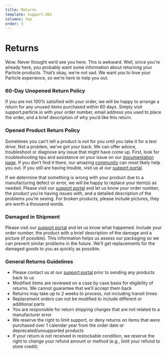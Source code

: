 ```yaml
---
title: Returns
template: support.hbs
columns: two
order: 3
---
```


Returns
===

Wow. Never thought we’d see you here. This is awkward. Well, since you’re already here, you probably want some information about returning your Particle products. That’s okay, we’re not sad. We want you to love your Particle experience, so we’re here to help you out. 

### 60-Day Unopened Return Policy

If you are not 100% satisfied with your order, we will be happy to arrange a return for any unused items purchased within 60 days. Simply visit support.particle.io with your order number, email address you used to place the order, and a brief description of why you’d like this return.

### Opened Product Return Policy

Sometimes you can’t tell a product is not for you until you take it for a test drive. Not a problem, we’ve got your back. We can offer advice, troubleshoot or diagnose any issue that might have come up. First, look for troubleshooting tips and assistance on your issue on our [documentation page](https://docs.particle.io/support/troubleshooting/common-issues). If you don’t find it there, our amazing [community](https://community.particle.io/) can most likely help you out. If you still are having trouble, visit us at our [support portal](https://support.particle.io).

If we determine that something is wrong with your product due to a manufacturing defect or error, we will be happy to replace your item(s) as needed. Please visit  our [support portal](https://support.particle.io) and let us know your order number, the product you’re having issues with, and a detailed description of the problems you’re seeing. For broken products, please include pictures, they are worth a thousand words.  

### Damaged in Shipment

Please visit our [support portal](https://support.particle.io) and let us know what happened. Include your order number, the product with a brief description of the damage and a picture (if possible). This information helps us assess our packaging so we can prevent similar problems in the future. We’ll get replacements for the damaged goods to you as quickly as possible.

### General Returns Guidelines

- Please contact us at our [support portal](https://support.particle.io) prior to sending any products back to us
- Modified items are reviewed on a case by case basis for eligibility of returns. We cannot guarantee that we’ll accept them back
- Returns may take up to 2 weeks to process, not including transit times
- Replacement orders can not be modified to include different or additional parts
- You are responsible for return shipping charges that are not related to a manufacturer error
- We reserve the right to limit support, or deny returns on items that were purchased over 1 calendar year from the order date or deprecated/unsupported products
- If your return is not received in restockable condition, we reserve the right to change your refund amount or method (e.g., limit your refund to store credit)

